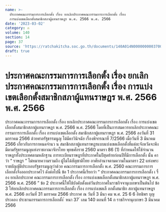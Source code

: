```yaml
---
name: >-
  ประกาศคณะกรรมการการเลือกตั้ง เรื่อง ยกเลิกประกาศคณะกรรมการการเลือกตั้ง เรื่อง
  การแบ่งเขตเลือกตั้งสมาชิกสภาผู้แทนราษฎร พ.ศ. 2566 พ.ศ. 2566
date: '2023-03-02'
category: ก
volume: 140
section: 14
page: 37
source: 'https://ratchakitcha.soc.go.th/documents/140A014N0000000003700.pdf'
draft: true
---
```


# ประกาศคณะกรรมการการเลือกตั้ง เรื่อง ยกเลิกประกาศคณะกรรมการการเลือกตั้ง เรื่อง การแบ่งเขตเลือกตั้งสมาชิกสภาผู้แทนราษฎร พ.ศ. 2566 พ.ศ. 2566

ประกาศคณะกรรมการการเลือกตั้ง เรื่อง ยกเลิกประกาศคณะกรรมการการเลือกตั้ง เรื่อง การแบ่งเขตเลือกตั้งสมาชิกสภาผู้แทนราษฎร พ.ศ. 2566 พ.ศ. 2566 โดยที่เป็นการสมควรยกเลิกประกาศคณะกรรมการการเลือกตั้ง เรื่อง การแบ่งเขตเลือกตั้ง สมาชิกสภาผู้แทนราษฎร พ.ศ. 2566 ลงวันที่ 31 มกราคม 2566 ด้วยศาลรัฐธรรมนูญ ได้มีคาวินิจฉัย เรื่องพิจารณาที่ 7/2566 เมื่อวันที่ 3 มีนาคม 2566 เกี่ยวกับการกาหนดจำนว น สมาชิกสภาผู้แทนราษฎรแบบแบ่งเขตเลือกตั้งที่แต่ละจังหวัดจะพึงมีตามรัฐธรรมนูญแห่งราชอาณาจักรไทย พุทธศักราช 2560 มาตรา 86 (1) ที่กำหนดให้ใช้จำนวนราษฎรทั้งประเทศตามหลักฐาน การทะเบียนราษฎรที่ประกาศในปีสุดท้ายก่อนปีที่มีการเลือกตั้ง นั้น คาว่า “ ราษฎร ” ไม่หมายความรวมถึง ผู้ไม่ได้สัญชาติไทย อาศัยอำนาจตามความในมาตรา 22 แห่งพระราชบัญญัติประกอบรัฐธรรมนูญว่าด้วย คณะกรรมการการเลือกตั้ง พ.ศ. 2560 คณะกรรมการการเลือกตั้งจึงออกประกาศไว้ ดังต่อไปนี้ ข้อ 1 ประกาศนี้เรียกว่า “ ประกาศคณะกรรมการการเลือกตั้ง เ รื่อง ยกเลิกประกาศ คณะกรรมการการเลือกตั้ง เรื่อง การแบ่งเขตเลือกตั้งสมาชิกสภาผู้แทนราษฎร พ.ศ. 2566 พ.ศ. 2566 ” ข้อ 2 ประกาศนี้ให้ใช้บังคับตั้งแต่วันประกาศในราชกิจจานุเบกษาเป็นต้นไป ข้อ 3 ให้ยกเลิกประกาศคณะกรรมการการเลือกตั้ง เรื่อง การแบ่งเขตเลื อกตั้งสมาชิก สภาผู้แทนราษฎร พ.ศ. 2566 ลงวันที่ 31 มกราคม 2566 ประกาศ ณ วันที่ 3 มีนา คม พ.ศ. 25 6 6 อิทธิพร บุญประคอง ประธานกรรมการการเลือกตั้ง ้ หนา 37 ่ เลม 140 ตอนที่ 14 ก ราชกิจจานุเบกษา 3 มีนาคม 2566
